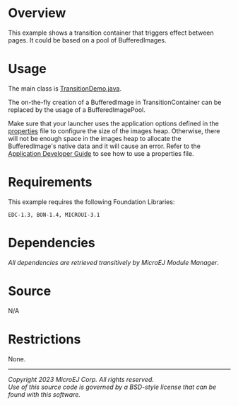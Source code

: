 # Overview

This example shows a transition container that triggers effect between pages. It could be based on a pool of BufferedImages.

# Usage

The main class is [TransitionDemo.java](src/main/java/com/microej/example/mwt/transition/TransitionDemo.java).

The on-the-fly creation of a BufferedImage in TransitionContainer can be replaced by the usage of a BufferedImagePool.

Make sure that your launcher uses the application options defined in the [properties](build/common.properties) file to configure the size of the images heap.
Otherwise, there will not be enough space in the images heap to allocate the BufferedImage's native data and it will cause an error.
Refer to the [Application Developer Guide](https://docs.microej.com/en/latest/ApplicationDeveloperGuide/applicationOptions.html#using-a-properties-file) to see how to use a properties file.

# Requirements

This example requires the following Foundation Libraries:

    EDC-1.3, BON-1.4, MICROUI-3.1

# Dependencies

_All dependencies are retrieved transitively by MicroEJ Module Manager_.

# Source

N/A

# Restrictions

None.

---  
_Copyright 2023 MicroEJ Corp. All rights reserved._  
_Use of this source code is governed by a BSD-style license that can be found with this software._  
